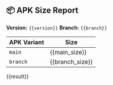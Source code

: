 ## 📦 APK Size Report

**Version:** `{{version}}`
**Branch:** `{{branch}}`

| APK Variant | Size     |
|-------------|----------|
| `main`      | {{main_size}} |
| `branch`    | {{branch_size}} |

{{result}}
